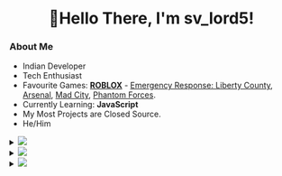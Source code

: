 <h1 align="center">👋Hello There, I'm sv_lord5! </h1>

### About Me
- Indian Developer
- Tech Enthusiast
- Favourite Games: **[ROBLOX](https://www.roblox.com/home)** - [Emergency Response: Liberty County](https://www.roblox.com/games/2534724415/PASS-SALE-Emergency-Response-Liberty-County?), [Arsenal](https://www.roblox.com/games/286090429/Arsenal?), [Mad City](https://www.roblox.com/games/1224212277/Mad-City?), [Phantom Forces](https://www.roblox.com/games/292439477/Phantom-Forces?).
- Currently Learning: **JavaScript**
- My Most Projects are Closed Source.
- He/Him

<details>
<summary>
  <a href="https://github.com/svlord5rbx"><img src="https://img.shields.io/badge/-Get%20in%20Touch-808080?style=for-the-badge" /></a>
</summary>

**Discord:** [sv_lord5#5555](https://discord.com/users/834888738919153684)

[![Twitter Badge](https://img.shields.io/badge/-@sv_lord5-1ca0f1?style=flat-square&labelColor=1ca0f1&logo=twitter&logoColor=white&link=https://twitter.com/sv_lord5)](https://twitter.com/sv_lord5)

</details>

<details>
<summary>
  <a href="https://github.com/svlord5rbx"><img src="https://img.shields.io/badge/-Language%20And%20Tools-808080?style=for-the-badge" /></a>
</summary>
  
[![JavaScript](https://img.shields.io/badge/-JavaScript-black?style=flat&logo=javascript&link=https://github.com/svlord5rbx)](https://github.com/svlord5rbx)
[![Nodejs](https://img.shields.io/badge/-Nodejs-black?style=flat&logo=Node.js&link=https://github.com/svlord5rbx)](https://github.com/svlord5rbx) 

[![Git](https://img.shields.io/badge/-Git-black?style=flat&logo=git&link=https://github.com/svlord5rbx)](https://github.com/svlord5rbx) 
[![GitHub](https://img.shields.io/badge/-GitHub-181717?style=flat&logo=github&link=https://github.com/svlord5rbx)](https://github.com/svlord5rbx)
</details>

<details>
<summary>
  <a href="https://github.com/svlord5rbx"><img src="https://img.shields.io/badge/-statistics-808080?style=for-the-badge" /></a>
</summary>
  
<p align="left"> <img src="https://komarev.com/ghpvc/?username=svlord5rbx&label=Profile%20views&color=0e75b6&style=flat" alt="svlord5rbx" /> </p>

![svlord5rbx's github stats](https://github-readme-stats.vercel.app/api?username=svlord5rbx&show_icons=true&hide_border=true&theme=dark)

</details>

<!--
Made by [sv_lord5#5555](https://discord.com/users/834888738919153684) with help of [GalaxyDanMC#0001](https://discord.com/users/448857983309316096)
-->
